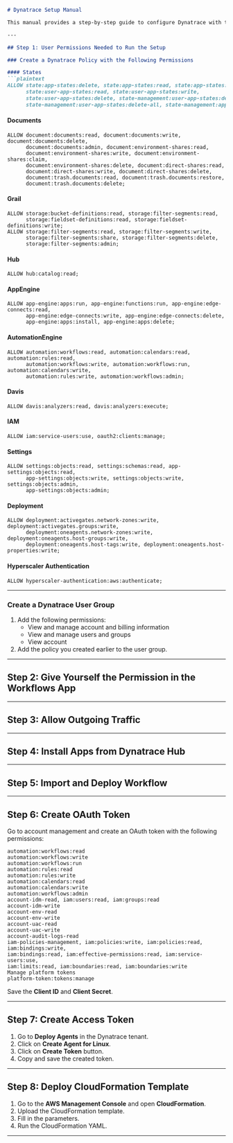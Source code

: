 ```markdown
# Dynatrace Setup Manual

This manual provides a step-by-step guide to configure Dynatrace with the necessary permissions, user groups, and deployment steps.

---

## Step 1: User Permissions Needed to Run the Setup

### Create a Dynatrace Policy with the Following Permissions

#### States
```plaintext
ALLOW state:app-states:delete, state:app-states:read, state:app-states:write, 
      state:user-app-states:read, state:user-app-states:write, 
      state:user-app-states:delete, state-management:user-app-states:delete, 
      state-management:user-app-states:delete-all, state-management:app-states:delete;
```

#### Documents
```plaintext
ALLOW document:documents:read, document:documents:write, document:documents:delete, 
      document:documents:admin, document:environment-shares:read, 
      document:environment-shares:write, document:environment-shares:claim, 
      document:environment-shares:delete, document:direct-shares:read, 
      document:direct-shares:write, document:direct-shares:delete, 
      document:trash.documents:read, document:trash.documents:restore, 
      document:trash.documents:delete;
```

#### Grail
```plaintext
ALLOW storage:bucket-definitions:read, storage:filter-segments:read, 
      storage:fieldset-definitions:read, storage:fieldset-definitions:write;
ALLOW storage:filter-segments:read, storage:filter-segments:write, 
      storage:filter-segments:share, storage:filter-segments:delete, 
      storage:filter-segments:admin;
```

#### Hub
```plaintext
ALLOW hub:catalog:read;
```

#### AppEngine
```plaintext
ALLOW app-engine:apps:run, app-engine:functions:run, app-engine:edge-connects:read, 
      app-engine:edge-connects:write, app-engine:edge-connects:delete, 
      app-engine:apps:install, app-engine:apps:delete;
```

#### AutomationEngine
```plaintext
ALLOW automation:workflows:read, automation:calendars:read, automation:rules:read, 
      automation:workflows:write, automation:workflows:run, automation:calendars:write, 
      automation:rules:write, automation:workflows:admin;
```

#### Davis
```plaintext
ALLOW davis:analyzers:read, davis:analyzers:execute;
```

#### IAM
```plaintext
ALLOW iam:service-users:use, oauth2:clients:manage;
```

#### Settings
```plaintext
ALLOW settings:objects:read, settings:schemas:read, app-settings:objects:read, 
      app-settings:objects:write, settings:objects:write, settings:objects:admin, 
      app-settings:objects:admin;
```

#### Deployment
```plaintext
ALLOW deployment:activegates.network-zones:write, deployment:activegates.groups:write, 
      deployment:oneagents.network-zones:write, deployment:oneagents.host-groups:write, 
      deployment:oneagents.host-tags:write, deployment:oneagents.host-properties:write;
```

#### Hyperscaler Authentication
```plaintext
ALLOW hyperscaler-authentication:aws:authenticate;
```

---

### Create a Dynatrace User Group

1. Add the following permissions:
   - View and manage account and billing information
   - View and manage users and groups
   - View account
2. Add the policy you created earlier to the user group.

---

## Step 2: Give Yourself the Permission in the Workflows App

---

## Step 3: Allow Outgoing Traffic

---

## Step 4: Install Apps from Dynatrace Hub

---

## Step 5: Import and Deploy Workflow

---

## Step 6: Create OAuth Token

Go to account management and create an OAuth token with the following permissions:

```plaintext
automation:workflows:read
automation:workflows:write
automation:workflows:run
automation:rules:read
automation:rules:write
automation:calendars:read
automation:calendars:write
automation:workflows:admin
account-idm-read, iam:users:read, iam:groups:read
account-idm-write
account-env-read
account-env-write
account-uac-read
account-uac-write
account-audit-logs-read
iam-policies-management, iam:policies:write, iam:policies:read, iam:bindings:write, 
iam:bindings:read, iam:effective-permissions:read, iam:service-users:use, 
iam:limits:read, iam:boundaries:read, iam:boundaries:write
Manage platform tokens
platform-token:tokens:manage
```

Save the **Client ID** and **Client Secret**.

---

## Step 7: Create Access Token

1. Go to **Deploy Agents** in the Dynatrace tenant.
2. Click on **Create Agent for Linux**.
3. Click on **Create Token** button.
4. Copy and save the created token.

---

## Step 8: Deploy CloudFormation Template

1. Go to the **AWS Management Console** and open **CloudFormation**.
2. Upload the CloudFormation template.
3. Fill in the parameters.
4. Run the CloudFormation YAML.

---
```
